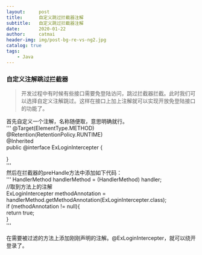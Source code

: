 ```yaml
---
layout:     post
title:      自定义跳过拦截器注解
subtitle:   自定义跳过拦截器注解
date:       2020-01-22
author:     catmai
header-img: img/post-bg-re-vs-ng2.jpg
catalog: true
tags:
    - Java
---
```


### 自定义注解跳过拦截器

>开发过程中有时候有些接口需要免登陆访问，跳过拦截器拦截。此时我们可以选择自定义注解跳过。这样在接口上加上注解就可以实现开放免登陆接口的功能了。

首先自定义一个注解，名称随便取，意思明确就行。  
'''
@Target(ElementType.METHOD)  
@Retention(RetentionPolicy.RUNTIME)  
@Inherited  
public @interface ExLoginIntercepter {  
  
  
}  
'''  
然后在拦截器的preHandle方法中添加如下代码：  
'''
HandlerMethod handlerMethod = (HandlerMethod) handler;  
//取到方法上的注解  
ExLoginIntercepter methodAnnotation = handlerMethod.getMethodAnnotation(ExLoginIntercepter.class);  
if (methodAnnotation != null){  
   return true;  
}  
'''  

在需要被过滤的方法上添加刚刚声明的注解。@ExLoginIntercepter，就可以绕开登录了。  

